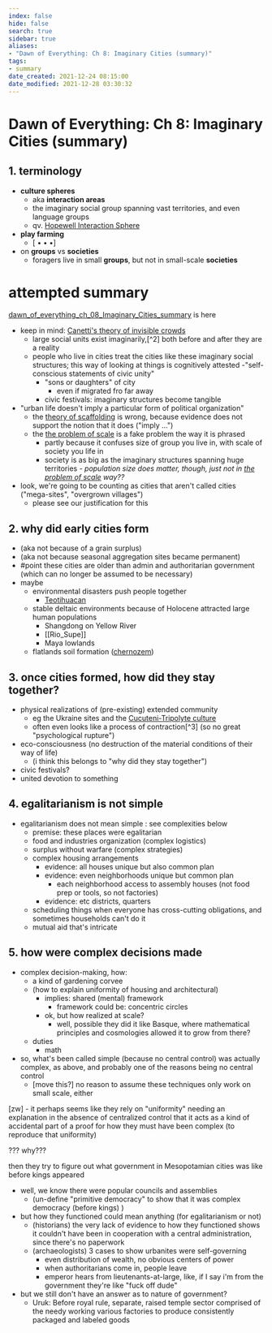 ```yaml
---
index: false
hide: false
search: true
sidebar: true
aliases:
- "Dawn of Everything: Ch 8: Imaginary Cities (summary)"
tags:
- summary
date_created: 2021-12-24 08:15:00
date_modified: 2021-12-28 03:30:32
---
```


# Dawn of Everything: Ch 8: Imaginary Cities (summary)

## 1. terminology

- **culture spheres**
	- aka **interaction areas**
	- the imaginary social group spanning vast territories, and even language groups
	- qv. [Hopewell Interaction Sphere](hopewell_interaction_sphere.md)
- **play farming**
	- [ • • •]
- on **groups** vs **societies**
	- foragers live in small **groups**, but not in small-scale **societies**

# attempted summary

[dawn_of_everything_ch_08_Imaginary_Cities_summary](dawn_of_everything_ch_08_Imaginary_Cities_summary.md) is here

- keep in mind: [Canetti's theory of invisible crowds](canetti_theory_invisible_crowds.md)
	- large social units exist imaginarily,[^2] both before and after they are a reality
	- people who live in cities treat the cities like these imaginary social structures; this way of looking at things is cognitively attested
		-"self-conscious statements of civic unity"
		- "sons or daughters" of city
			- even if migrated fro far away
		- civic festivals: imaginary structures become tangible
- "urban life doesn't imply a particular form of political organization"
	- the [theory of scaffolding](theory_of_scaffolding.md) is wrong, because evidence does not support the notion that it does ("imply …")
	- the [the problem of scale](the_problem_of_scale.md) is a fake problem the way it is phrased
		- partly because it confuses size of group you live in, with scale of society you life in
		- society is as big as the imaginary structures spanning huge territories
	*- population size does matter, though, just not in [the problem of scale](the_problem_of_scale.md) way??*
- look, we're going to be counting as cities that aren't called cities ("mega-sites", "overgrown villages")
	- please see our justification for this

<!-- ![](ch8_summary.md#^fed38c) -->

## 2. why did early cities form

- (aka not because of a grain surplus)
- (aka not because seasonal aggregation sites became permanent)
- #point these cities are older than admin and authoritarian government (which can no longer be assumed to be necessary)
- maybe
	- environmental disasters push people together
		- [Teotihuacan](Teotihuacan.md)
	- stable deltaic environments because of Holocene attracted large human populations
		- Shangdong on Yellow River
		- [[Rio_Supe]]
		- Maya lowlands
	- flatlands soil formation ([chernozem](chernozem.md))

## 3. once cities formed, how did they stay together?

- physical realizations of (pre-existing) extended community
	- eg the Ukraine sites and the [Cucuteni-Tripolyte culture](Cucuteni-Tripolyte_culture.md)
	- often even looks like a process of contraction[^3] (so no great "psychological rupture")
- eco-consciousness (no destruction of the material conditions of their way of life)
	- (i think this belongs to "why did they stay together")
- civic festivals?
- united devotion to something

## 4. egalitarianism is not simple

- egalitarianism does not mean simple : see complexities below
	- premise: these places were egalitarian
	- food and industries organization (complex logistics)
	- surplus without warfare (complex strategies)
	- complex housing arrangements
		- evidence: all houses unique but also common plan
		- evidence: even neighborhoods unique but common plan
			- each neighborhood access to assembly houses (not food prep or tools, so not factories)
		- evidence: etc districts, quarters
	- scheduling things when everyone has cross-cutting obligations, and sometimes households can't do it
	- mutual aid that's intricate

## 5. how were complex decisions made

- complex decision-making, how:
	- a kind of gardening corvee
	- (how to explain uniformity of housing and architectural)
		- implies: shared (mental) framework
			- framework could be: concentric circles
		- ok, but how realized at scale?
			- well, possible they did it like Basque, where mathematical principles and cosmologies allowed it to grow from there?
	- duties
		- math
- so, what's been called simple (because no central control) was actually complex, as above, and probably one of the reasons being no central control
	- [move this?] no reason to assume these techniques only work on small scale, either

[zw] - it perhaps seems like they rely on "uniformity" needing an explanation in the absence of centralized control that it acts as a kind of accidental part of a proof for how they must have been complex (to reproduce that uniformity)

??? why???

then they try to figure out what government in Mesopotamian cities was like before kings appeared

- well, we know there were popular councils and assemblies
	- (un-define "primitive democracy" to show that it was complex democracy (before kings) )
- but how they functioned could mean anything (for egalitarianism or not)
	- (historians) the very lack of evidence to how they functioned shows it couldn't have been in cooperation with a central administration, since there's no paperwork
	- (archaeologists) 3 cases to show urbanites were self-governing
		- even distribution of wealth, no obvious centers of power
		- when authoritarians come in, people leave
		- emperor hears from lieutenants-at-large, like, if I say i'm from the government they're like "fuck off dude"
- but we still don't have an answer as to nature of government?
	- Uruk: Before royal rule, separate, raised temple sector comprised of the needy working various factories to produce consistently packaged and labeled goods
